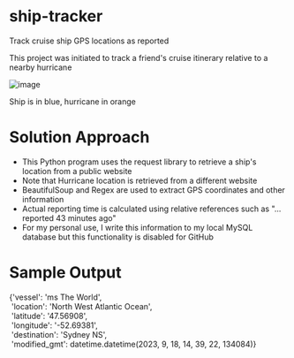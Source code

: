 # ship-tracker
Track cruise ship GPS locations as reported

This project was initiated to track a friend's cruise itinerary relative to a nearby hurricane

![image](https://github.com/drintoul/ship-tracker/assets/40215603/75d50726-2f56-41ec-9ac4-cb4f031a4ab9)

Ship is in blue, hurricane in orange

# Solution Approach
* This Python program uses the request library to retrieve a ship's location from a public website
* Note that Hurricane location is retrieved from a different website
* BeautifulSoup and Regex are used to extract GPS coordinates and other information
* Actual reporting time is calculated using relative references such as "... reported 43 minutes ago"
* For my personal use, I write this information to my local MySQL database but this functionality is disabled for GitHub

# Sample Output

{'vessel': 'ms The World',  
 &nbsp;'location': 'North West Atlantic Ocean',  
 &nbsp;'latitude': '47.56908',  
 &nbsp;'longitude': '-52.69381',  
 &nbsp;'destination': 'Sydney NS',  
 &nbsp;'modified_gmt': datetime.datetime(2023, 9, 18, 14, 39, 22, 134084)}
